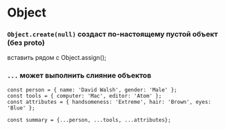 # Object


### `Object.create(null)` создаст по-настоящему пустой объект (без __proto__)



вставить рядом с 
Object​.assign();

### `...` может выполнить слияние объектов
```
const person = { name: 'David Walsh', gender: 'Male' };
const tools = { computer: 'Mac', editor: 'Atom' };
const attributes = { handsomeness: 'Extreme', hair: 'Brown', eyes: 'Blue' };

const summary = {...person, ...tools, ...attributes};
```